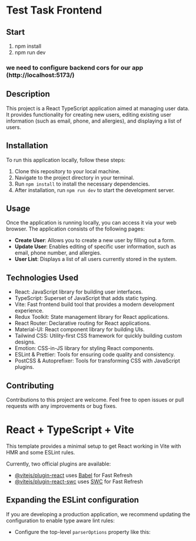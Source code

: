 # Test Task Frontend

## Start 

1. npm install 
2. npm run dev

### we need to configure backend cors for our app (http://localhost:5173/)

## Description
This project is a React TypeScript application aimed at managing user data. It provides functionality for creating new users, editing existing user information (such as email, phone, and allergies), and displaying a list of users.

## Installation
To run this application locally, follow these steps:

1. Clone this repository to your local machine.
2. Navigate to the project directory in your terminal.
3. Run `npm install` to install the necessary dependencies.
4. After installation, run `npm run dev` to start the development server.

## Usage
Once the application is running locally, you can access it via your web browser. The application consists of the following pages:

- **Create User**: Allows you to create a new user by filling out a form.
- **Update User**: Enables editing of specific user information, such as email, phone number, and allergies.
- **User List**: Displays a list of all users currently stored in the system.

## Technologies Used
- React: JavaScript library for building user interfaces.
- TypeScript: Superset of JavaScript that adds static typing.
- Vite: Fast frontend build tool that provides a modern development experience.
- Redux Toolkit: State management library for React applications.
- React Router: Declarative routing for React applications.
- Material-UI: React component library for building UIs.
- Tailwind CSS: Utility-first CSS framework for quickly building custom designs.
- Emotion: CSS-in-JS library for styling React components.
- ESLint & Prettier: Tools for ensuring code quality and consistency.
- PostCSS & Autoprefixer: Tools for transforming CSS with JavaScript plugins.

## Contributing
Contributions to this project are welcome. Feel free to open issues or pull requests with any improvements or bug fixes.

# React + TypeScript + Vite

This template provides a minimal setup to get React working in Vite with HMR and some ESLint rules.

Currently, two official plugins are available:

- [@vitejs/plugin-react](https://github.com/vitejs/vite-plugin-react/blob/main/packages/plugin-react/README.md) uses [Babel](https://babeljs.io/) for Fast Refresh
- [@vitejs/plugin-react-swc](https://github.com/vitejs/vite-plugin-react-swc) uses [SWC](https://swc.rs/) for Fast Refresh

## Expanding the ESLint configuration

If you are developing a production application, we recommend updating the configuration to enable type aware lint rules:

- Configure the top-level `parserOptions` property like this:
